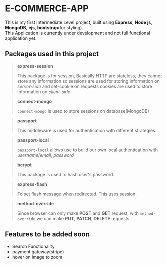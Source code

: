 # E-COMMERCE-APP

This is my first Intermediate Level project, built using **Express**, **Node js**, **MongoDB**, **ejs**, **bootstrap**(for styling).  
This Application is currently under development and not full functional application yet.

## Packages used in this project

> **express-session**
>
> This package is for session, Basically HTTP are stateless, they cannot store any information so sessions are used for storing information on _server-side_ and set-cookie on requests cookies are used to store information on _client-side_

> **connect-mongo**
>
> `connect-mongo` is used to store sessions on database(MongoDB)

> **passport**
>
> This middleware is used for authentication with different strategies.

> **passport-local**
>
> `passport-local` allows use to bulid our own local authentication with _username_/_email_, _password_

> **bcrypt**
>
> This package is used to hash user's password.

> **express-flash**
>
> To set flash message when redirected. This uses session.

> **method-override**
>
> Since browser can only make **POST** and **GET** request, with `method-override` we can make **PUT**, **PATCH**, **DELETE** requests.

## Features to be added soon

- Search Functionality
- payment gateway(stripe)
- hover on image to zoom
